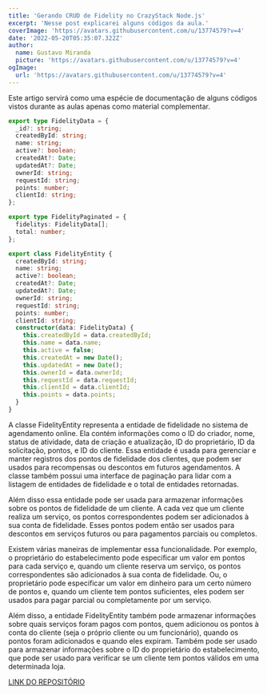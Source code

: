 ```yaml
---
title: 'Gerando CRUD de Fidelity no CrazyStack Node.js'
excerpt: 'Nesse post explicarei alguns códigos da aula.'
coverImage: 'https://avatars.githubusercontent.com/u/13774579?v=4'
date: '2022-05-20T05:35:07.322Z'
author:
  name: Gustavo Miranda
  picture: 'https://avatars.githubusercontent.com/u/13774579?v=4'
ogImage:
  url: 'https://avatars.githubusercontent.com/u/13774579?v=4'
---
```

Este artigo servirá como uma espécie de documentação de alguns códigos vistos durante as aulas apenas como material complementar.

```typescript
export type FidelityData = {
  _id?: string;
  createdById: string;
  name: string;
  active?: boolean;
  createdAt?: Date;
  updatedAt?: Date;
  ownerId: string;
  requestId: string;
  points: number;
  clientId: string;
};

export type FidelityPaginated = {
  fidelitys: FidelityData[];
  total: number;
};

export class FidelityEntity {
  createdById: string;
  name: string;
  active?: boolean;
  createdAt?: Date;
  updatedAt?: Date;
  ownerId: string;
  requestId: string;
  points: number;
  clientId: string;
  constructor(data: FidelityData) {
    this.createdById = data.createdById;
    this.name = data.name;
    this.active = false;
    this.createdAt = new Date();
    this.updatedAt = new Date();
    this.ownerId = data.ownerId;
    this.requestId = data.requestId;
    this.clientId = data.clientId;
    this.points = data.points;
  }
}

``` 
A classe FidelityEntity representa a entidade de fidelidade no sistema de agendamento online. Ela contém informações como o ID do criador, nome, status de atividade, data de criação e atualização, ID do proprietário, ID da solicitação, pontos, e ID do cliente. Essa entidade é usada para gerenciar e manter registros dos pontos de fidelidade dos clientes, que podem ser usados para recompensas ou descontos em futuros agendamentos. A classe também possui uma interface de paginação para lidar com a listagem de entidades de fidelidade e o total de entidades retornadas.

Além disso essa entidade pode ser usada para armazenar informações sobre os pontos de fidelidade de um cliente. A cada vez que um cliente realiza um serviço, os pontos correspondentes podem ser adicionados à sua conta de fidelidade. Esses pontos podem então ser usados para descontos em serviços futuros ou para pagamentos parciais ou completos.

Existem várias maneiras de implementar essa funcionalidade. Por exemplo, o proprietário do estabelecimento pode especificar um valor em pontos para cada serviço e, quando um cliente reserva um serviço, os pontos correspondentes são adicionados à sua conta de fidelidade. Ou, o proprietário pode especificar um valor em dinheiro para um certo número de pontos e, quando um cliente tem pontos suficientes, eles podem ser usados para pagar parcial ou completamente por um serviço.

Além disso, a entidade FidelityEntity também pode armazenar informações sobre quais serviços foram pagos com pontos, quem adicionou os pontos à conta do cliente (seja o próprio cliente ou um funcionário), quando os pontos foram adicionados e quando eles expiram. Também pode ser usado para armazenar informações sobre o ID do proprietário do estabelecimento, que pode ser usado para verificar se um cliente tem pontos válidos em uma determinada loja.


[LINK DO REPOSITÓRIO](https://github.com/gumiranda/CrazyStackNodeJs)